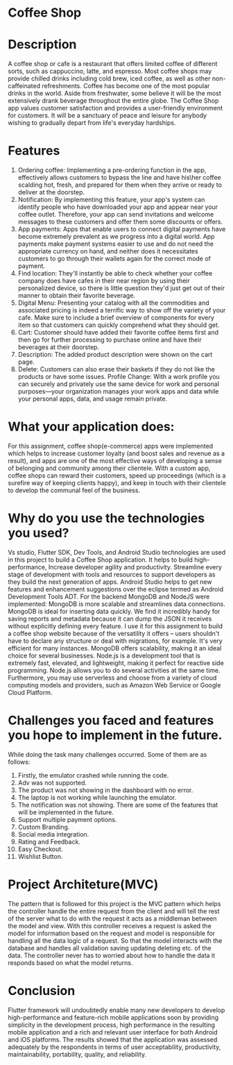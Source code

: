 
# Coffee Shop
# Description
A coffee shop or cafe is a restaurant that offers limited coffee of different sorts, such as cappuccino, latte, and espresso. Most coffee shops may provide chilled drinks including cold brew, iced coffee, as well as other non-caffeinated refreshments. Coffee has become one of the most popular drinks in the world. Aside from freshwater, some believe it will be the most extensively drank beverage throughout the entire globe. The Coffee Shop app values customer satisfaction and provides a user-friendly environment for customers. It will be a sanctuary of peace and leisure for anybody wishing to gradually depart from life's everyday hardships.
# Features
1. Ordering coffee:
Implementing a pre-ordering function in the app, effectively allows customers to bypass the line and have his\her coffee scalding hot, fresh, and prepared for them when they arrive or ready to deliver at the doorstep.
2. Notification:
By implementing this feature, your app's system can identify people who have downloaded your app and appear near your coffee outlet. Therefore, your app can send invitations and welcome messages to these customers and offer them some discounts or offers.
3. App payments:
Apps that enable users to connect digital payments have become extremely prevalent as we progress into a digital world. App payments make payment systems easier to use and do not need the appropriate currency on hand, and neither does it necessitates customers to go through their wallets again for the correct mode of payment.
4. Find location:
They'll instantly be able to check whether your coffee company does have cafes in their near region by using their personalized device, so there is little question they'd just get out of their manner to obtain their favorite beverage.
5. Digital Menu:
Presenting your catalog with all the commodities and associated pricing is indeed a terrific way to show off the variety of your cafe. Make sure to include a brief overview of components for every item so that customers can quickly comprehend what they should get.
6. Cart:
Customer should have added their favorite coffee items first and then go for further processing to purchase online and have their beverages at their doorstep. 
7. Description:
The added product description were shown on the cart page.
8. Delete:
Customers can also erase their baskets if they do not like the products or have some issues.
Profile Change:
With a work profile you can securely and privately use the same device for work and personal purposes—your organization manages your work apps and data while your personal apps, data, and usage remain private.
# What your application does:
For this assignment, coffee shop(e-commerce) apps were implemented which helps to increase customer loyalty (and boost sales and revenue as a result), and apps are one of the most effective ways of developing a sense of belonging and community among their clientele. With a custom app, coffee shops can reward their customers, speed up proceedings (which is a surefire way of keeping clients happy), and keep in touch with their clientele to develop the communal feel of the business.
# Why do you use the technologies you used?
Vs studio, Flutter SDK, Dev Tools, and Android Studio technologies are used in this project to build a Coffee Shop application. It helps to build high-performance, Increase developer agility and productivity. Streamline every stage of development with tools and resources to support developers as they build the next generation of apps. Android Studio helps to get new features and enhancement suggestions over the eclipse termed as Android Development Tools ADT.
For the backend MongoDB and NodeJS were implemented:
MongoDB is more scalable and streamlines data connections. MongoDB is ideal for inserting data quickly. We find it incredibly handy for saving reports and metadata because it can dump the JSON it receives without explicitly defining every feature. I use it for this assignment to build a coffee shop website because of the versatility it offers – users shouldn't have to declare any structure or deal with migrations, for example. It's very efficient for many instances. MongoDB offers scalability, making it an ideal choice for several businesses. 
Node.js is a development tool that is extremely fast, elevated, and lightweight, making it perfect for reactive side programming. Node.js allows you to do several activities at the same time. Furthermore, you may use serverless and choose from a variety of cloud computing models and providers, such as Amazon Web Service or Google Cloud Platform.
# Challenges you faced and features you hope to implement in the future.
While doing the task many challenges occurred. Some of them are as follows:
1. Firstly, the emulator crashed while running the code.
2. Adv was not supported.
3. The product was not showing in the dashboard with no error.
4. The laptop is not working while launching the emulator.
5. The notification was not showing.
There are some of the features that will be implemented in the future.
1. Support multiple payment options.
2. Custom Branding.
3. Social media integration.
4. Rating and Feedback.
5. Easy Checkout.
6. Wishlist Button.
# Project Architeture(MVC)
The pattern that is followed for this project is the MVC pattern which helps the controller handle the entire request from the client and will tell the rest of the server what to do with the request it acts as a middleman between the model and view. With this controller receives a request is asked the model for information based on the request and model is responsible for handling all the data logic of a request. So that the model interacts with the database and handles all validation saving updating deleting etc. of the data. The controller never has to worried about how to handle the data it responds based on what the model returns.
# Conclusion
Flutter framework will undoubtedly enable many new developers to develop high-performance and feature-rich mobile applications soon by providing simplicity in the development process, high performance in the resulting mobile application and a rich and relevant user interface for both Android and iOS platforms. The results showed that the application was assessed adequately by the respondents in terms of user acceptability, productivity, maintainability, portability, quality, and reliability.
